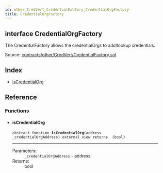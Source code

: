 ```yaml
---
id: other_CredVert_CredentialFactory_CredentialOrgFactory
title: CredentialOrgFactory
---
```


<div class="contract-doc"><div class="contract"><h2 class="contract-header"><span class="contract-kind">interface</span> CredentialOrgFactory</h2><p class="description">The CredentialFactory allows the credentialOrgs to add/lookup credentials.</p><div class="source">Source: <a href="https://github.com/FriendlyUser/solidity-smart-contracts//blob/v0.2.0/contracts/other/CredVert/CredentialFactory.sol" target="_blank">contracts/other/CredVert/CredentialFactory.sol</a></div></div><div class="index"><h2>Index</h2><ul><li><a href="other_CredVert_CredentialFactory_CredentialOrgFactory.html#isCredentialOrg">isCredentialOrg</a></li></ul></div><div class="reference"><h2>Reference</h2><div class="functions"><h3>Functions</h3><ul><li><div class="item function"><span id="isCredentialOrg" class="anchor-marker"></span><h4 class="name">isCredentialOrg</h4><div class="body"><code class="signature"><span>abstract </span>function <strong>isCredentialOrg</strong><span>(address _credentialOrgAddress) </span><span>external </span><span>view </span><span>returns  (bool) </span></code><hr/><dl><dt><span class="label-parameters">Parameters:</span></dt><dd><div><code>_credentialOrgAddress</code> - address</div></dd><dt><span class="label-return">Returns:</span></dt><dd>bool</dd></dl></div></div></li></ul></div></div></div>
